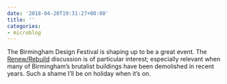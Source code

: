 ```yaml
---
date: '2018-04-20T19:31:27+00:00'
title: ''
categories:
- microblog
---
```

The Birmingham Design Festival is shaping up to be a great event. The [Renew/Rebuild](https://birminghamdesignfestival.org.uk/event/renew-rebuild/) discussion is of particular interest; especially relevant when many of Birmingham’s brutalist buildings have been demolished in recent years. Such a shame I’ll be on holiday when it’s on.